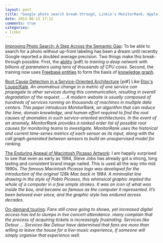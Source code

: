 ```yaml
---
layout: post
title: "Google photo search break-through, Linkin's MonitorRank, Apple's Picasso-style design and On-demand music touring"
date: 2013-06-13 17:11
comments: true
categories: 
- links
---
```





[Improving Photo Search: A Step Across the Semantic Gap](http://googleresearch.blogspot.co.nz/2013/06/improving-photo-search-step-across.html): To be able to search for a photo without up-front labeling has been a dream until recently Google reported a doubled average precision. Two things make this break-through possible. First, the [ability](http://research.google.com/archive/large_deep_networks_nips2012.html) (pdf) to *training a deep network with billions of parameters using tens of thousands of CPU cores*. Second, the training now uses [Freebase entities](http://wiki.freebase.com/wiki/Entity) to form the basis of [knowledge graph](http://www.google.com/insidesearch/features/search/knowledge.html). 


[Root Cause Detection in a Service-Oriented Architecture](http://www.sigmetrics.org/sigmetrics2013/pdfs/p93.pdf) [pdf] Like [Etsy's Loupe/Kale](http://codeascraft.com/2013/06/11/introducing-kale/).  *An anomalous change in a metric of one service can propagate to other services during this communication, resulting in overall degradation of the request. ... A modern website is usually composed of hundreds of services running on thousands of machines in multiple data centers. This paper introduces MonitorRank, an algorithm that can reduce the time, domain knowledge, and human effort required to find the root causes of anomalies in such service-oriented architectures. In the event of an anomaly, MonitorRank provides a ranked order list of possible root causes for monitoring teams to investigate. MonitorRank uses the historical and current time-series metrics of each sensor as its input, along with the call graph generated between sensors to build an unsupervised model for ranking.*

[The Enduring Appeal of Macintosh Picasso Artwork](http://vintagemacmuseum.com/the-enduring-appeal-of-macintosh-picasso-artwork/): I am happily surprised to see that even as early as 1984, Steve Jobs has already got a strong, long lasting and consistent brand image nailed. This is used all the way into mid 1990s. *The famous Macintosh Picasso logo was developed for the introduction of the original 128k Mac back in 1984. A minimalist line drawing in the style of Pablo Picasso, this whimsical graphic implied the whole of a computer in a few simple strokes. It was an icon of what was inside the box, and became as famous as the computer it represented. It’s been beloved ever since, and the graphic style has endured across decades.*  


[On-demand touring](http://www.economist.com/blogs/prospero/2013/06/music-industry): *Fans still crave going to shows, yet increased digital access has led to slumps in live concert attendance. many complain that the process of acquiring tickets is increasingly frustrating.  Services like Detour ... Services like Detour have determined that fans are more than willing to leave the house for a live-music experience, if someone will simply organise that experience well.*